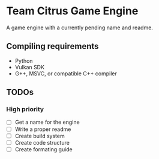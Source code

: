 # Team Citrus Game Engine

A game engine with a currently pending name and readme.

## Compiling requirements

- Python
- Vulkan SDK
- G++, MSVC, or compatible C++ compiler

## TODOs

### High priority

- [ ] Get a name for the engine
- [ ] Write a proper readme
- [ ] Create build system
- [ ] Create code structure
- [ ] Create formating guide

